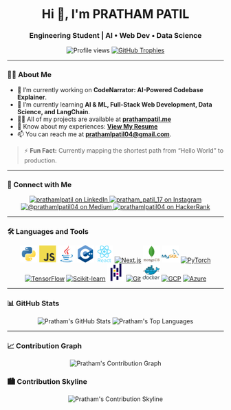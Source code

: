 <h1 align="center">Hi 👋, I'm PRATHAM PATIL</h1>
<h3 align="center">Engineering Student | AI • Web Dev • Data Science</h3>

<p align="center">
  <img src="https://komarev.com/ghpvc/?username=prathampatil17&label=Profile%20Views&color=0e75b6&style=flat" alt="Profile views"/>
  <a href="https://github.com/ryo-ma/github-profile-trophy">
    <img src="https://github-profile-trophy.vercel.app/?username=prathampatil17&theme=tokyonight&row=1&column=7" alt="GitHub Trophies"/>
  </a>
</p>

---

### 👨‍💻 About Me

- 🔭 I’m currently working on **CodeNarrator: AI-Powered Codebase Explainer**.
- 🌱 I’m currently learning **AI & ML, Full-Stack Web Development, Data Science, and LangChain**.
- 👨‍💻 All of my projects are available at **[prathampatil.me](https://prathampatil.me)**
- 📄 Know about my experiences: **[View My Resume](https://drive.google.com/file/d/1PZE9TN0OUecXU9GbUnrpFfKpBDaV3-ui/view?usp=drive_link)**
- 📫 You can reach me at **prathamlpatil04@gmail.com**.

> ⚡ **Fun Fact:** Currently mapping the shortest path from “Hello World” to production.

---

### 🤝 Connect with Me

<p align="center">
  <a href="https://linkedin.com/in/prathamlpatil" target="_blank">
    <img src="https://raw.githubusercontent.com/rahuldkjain/github-profile-readme-generator/master/src/images/icons/Social/linked-in-alt.svg" alt="prathamlpatil on LinkedIn" height="30" width="40" />
  </a>
  <a href="https://instagram.com/pratham_patil_17" target="_blank">
    <img src="https://raw.githubusercontent.com/rahuldkjain/github-profile-readme-generator/master/src/images/icons/Social/instagram.svg" alt="pratham_patil_17 on Instagram" height="30" width="40" />
  </a>
  <a href="https://medium.com/@prathamlpatil04" target="_blank">
    <img src="https://raw.githubusercontent.com/rahuldkjain/github-profile-readme-generator/master/src/images/icons/Social/medium.svg" alt="@prathamlpatil04 on Medium" height="30" width="40" />
  </a>
  <a href="https://www.hackerrank.com/prathamlpatil04" target="_blank">
    <img src="https://raw.githubusercontent.com/rahuldkjain/github-profile-readme-generator/master/src/images/icons/Social/hackerrank.svg" alt="prathamlpatil04 on HackerRank" height="30" width="40" />
  </a>
</p>

---

### 🛠️ Languages and Tools

<p align="center">
  <a href="https://www.python.org" target="_blank" rel="noreferrer"><img src="https://raw.githubusercontent.com/devicons/devicon/master/icons/python/python-original.svg" alt="Python" width="40" height="40"/></a>
  <a href="https://developer.mozilla.org/en-US/docs/Web/JavaScript" target="_blank" rel="noreferrer"><img src="https://raw.githubusercontent.com/devicons/devicon/master/icons/javascript/javascript-original.svg" alt="JavaScript" width="40" height="40"/></a>
  <a href="https://www.java.com" target="_blank" rel="noreferrer"><img src="https://raw.githubusercontent.com/devicons/devicon/master/icons/java/java-original.svg" alt="Java" width="40" height="40"/></a>
  <a href="https://www.w3schools.com/cpp/" target="_blank" rel="noreferrer"><img src="https://raw.githubusercontent.com/devicons/devicon/master/icons/cplusplus/cplusplus-original.svg" alt="C++" width="40" height="40"/></a>
  <a href="https://reactjs.org/" target="_blank" rel="noreferrer"><img src="https://raw.githubusercontent.com/devicons/devicon/master/icons/react/react-original-wordmark.svg" alt="React" width="40" height="40"/></a>
  <a href="https://nextjs.org/" target="_blank" rel="noreferrer"><img src="https://cdn.worldvectorlogo.com/logos/nextjs-2.svg" alt="Next.js" width="40" height="40"/></a>
  <a href="https://www.mongodb.com/" target="_blank" rel="noreferrer"><img src="https://raw.githubusercontent.com/devicons/devicon/master/icons/mongodb/mongodb-original-wordmark.svg" alt="MongoDB" width="40" height="40"/></a>
  <a href="https://www.mysql.com/" target="_blank" rel="noreferrer"><img src="https://raw.githubusercontent.com/devicons/devicon/master/icons/mysql/mysql-original-wordmark.svg" alt="MySQL" width="40" height="40"/></a>
  <a href="https://pytorch.org/" target="_blank" rel="noreferrer"><img src="https://www.vectorlogo.zone/logos/pytorch/pytorch-icon.svg" alt="PyTorch" width="40" height="40"/></a>
  <a href="https://www.tensorflow.org" target="_blank" rel="noreferrer"><img src="https://www.vectorlogo.zone/logos/tensorflow/tensorflow-icon.svg" alt="TensorFlow" width="40" height="40"/></a>
  <a href="https://scikit-learn.org/" target="_blank" rel="noreferrer"><img src="https://upload.wikimedia.org/wikipedia/commons/0/05/Scikit_learn_logo_small.svg" alt="Scikit-learn" width="40" height="40"/></a>
  <a href="https://pandas.pydata.org/" target="_blank" rel="noreferrer"><img src="https://raw.githubusercontent.com/devicons/devicon/2ae2a900d2f041da66e950e4d48052658d850630/icons/pandas/pandas-original.svg" alt="Pandas" width="40" height="40"/></a>
  <a href="https://git-scm.com/" target="_blank" rel="noreferrer"><img src="https://www.vectorlogo.zone/logos/git-scm/git-scm-icon.svg" alt="Git" width="40" height="40"/></a>
  <a href="https://www.docker.com/" target="_blank" rel="noreferrer"><img src="https://raw.githubusercontent.com/devicons/devicon/master/icons/docker/docker-original-wordmark.svg" alt="Docker" width="40" height="40"/></a>
  <a href="https://cloud.google.com" target="_blank" rel="noreferrer"><img src="https://www.vectorlogo.zone/logos/google_cloud/google_cloud-icon.svg" alt="GCP" width="40" height="40"/></a>
  <a href="https://azure.microsoft.com/en-in/" target="_blank" rel="noreferrer"><img src="https://www.vectorlogo.zone/logos/microsoft_azure/microsoft_azure-icon.svg" alt="Azure" width="40" height="40"/></a>
</p>

---

### 📊 GitHub Stats

<p align="center">
  <img src="https://github-readme-stats.vercel.app/api?username=prathampatil17&show_icons=true&theme=tokyonight&hide_border=true&count_private=true" alt="Pratham's GitHub Stats" />
  <img src="https://github-readme-stats.vercel.app/api/top-langs/?username=prathampatil17&layout=compact&theme=tokyonight&hide_border=true" alt="Pratham's Top Languages"/>
</p>

---

### 📈 Contribution Graph

<p align="center">
  <img src="https://github-readme-activity-graph.vercel.app/graph?username=prathampatil17&bg_color=1a1b27&color=70a5fd&line=38bdae&point=8080ff&area=true&hide_border=true" alt="Pratham's Contribution Graph" />
</p>

### 🏙️ Contribution Skyline

<p align="center">
  <img src="https://github-readme-activity-graph.vercel.app/graph?username=prathampatil17&bg_color=1a1b27&color=70a5fd&line=38bdae&point=8080ff&area=true&hide_border=true" alt="Pratham's Contribution Skyline" />
</p>
